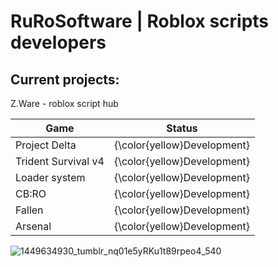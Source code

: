 # RuRoSoftware | Roblox scripts developers
## Current projects:
Z.Ware - roblox script hub

| Game     | Status                                                          |
|----------|-----------------------------------------------------------------|
| Project Delta	   | {\color{yellow}Development}       |
| Trident Survival v4      | {\color{yellow}Development}                                        |
| Loader system       | {\color{yellow}Development}                              |
| CB:RO	   | {\color{yellow}Development}                                         |
| Fallen	   | {\color{yellow}Development}                                   |
| Arsenal	   | {\color{yellow}Development}                                   |

![1449634930_tumblr_nq01e5yRKu1t89rpeo4_540](https://github.com/user-attachments/assets/a8743737-c4dc-40e8-9968-f1fff22d329e)
